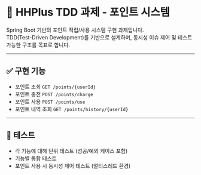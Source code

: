 # 🧪 HHPlus TDD 과제 - 포인트 시스템

Spring Boot 기반의 포인트 적립/사용 시스템 구현 과제입니다.  
TDD(Test-Driven Development)를 기반으로 설계하며, 동시성 이슈 제어 및 테스트 가능한 구조를 목표로 합니다.

---

## ✅ 구현 기능

- 포인트 조회 `GET /points/{userId}`
- 포인트 충전 `POST /points/charge`
- 포인트 사용 `POST /points/use`
- 포인트 내역 조회 `GET /points/history/{userId}`

---

## 🧪 테스트

- 각 기능에 대해 단위 테스트 (성공/예외 케이스 포함)
- 기능별 통합 테스트
- 포인트 사용 시 동시성 제어 테스트 (멀티스레드 환경)
